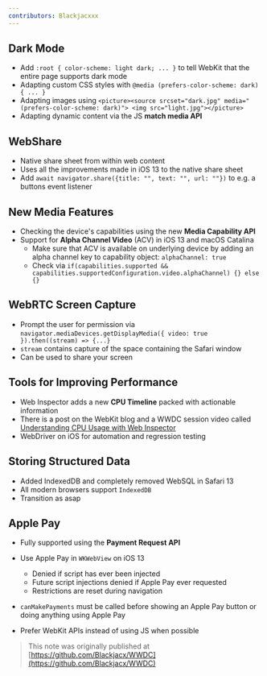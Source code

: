 ```yaml
---
contributors: Blackjacxxx
---
```


## Dark Mode

  - Add `:root { color-scheme: light dark; ... }` to tell WebKit that the entire page supports dark mode
  - Adapting custom CSS styles with `@media (prefers-color-scheme: dark) { ... }`
  - Adapting images using `<picture><source srcset="dark.jpg" media="(prefers-color-scheme: dark)"> <img src="light.jpg"></picture>`
  - Adapting dynamic content via the JS **match media API**

## WebShare

  - Native share sheet from within web content
  - Uses all the improvements made in iOS 13 to the native share sheet
  - Add `await navigator.share({title: "", text: "", url: ""})` to e.g. a buttons event listener

## New Media Features

  - Checking the device's capabilities using the new **Media Capability API**
  - Support for **Alpha Channel Video** (ACV) in iOS 13 and macOS Catalina
    - Make sure that ACV is available on underlying device by adding an alpha channel key to capability object: `alphaChannel: true`
    - Check via `if(capabilities.supported && capabilities.supportedConfiguration.video.alphaChannel) {} else {}`

## WebRTC Screen Capture

  - Prompt the user for permission via `navigator.mediaDevices.getDisplayMedia({ video: true }).then((stream) => {...}`
  - `stream` contains capture of the space containing the Safari window
  - Can be used to share your screen

## Tools for Improving Performance

  - Web Inspector adds a new **CPU Timeline** packed with actionable information
  - There is a post on the WebKit blog and a WWDC session video called [Understanding CPU Usage with Web Inspector][wwdc19513]
  - WebDriver on iOS for automation and regression testing

## Storing Structured Data

  - Added IndexedDB and completely removed WebSQL in Safari 13
  - All modern browsers support `IndexedDB`
  - Transition as asap

## Apple Pay

- Fully supported using the **Payment Request API**
- Use Apple Pay in `WKWebView` on iOS 13
  - Denied if script has ever been injected
  - Future script injections denied if Apple Pay ever requested
  - Restrictions are reset during navigation

- `canMakePayments` must be called before showing an Apple Pay button or doing anything using Apple Pay
- Prefer WebKit APIs instead of using JS when possible

> This note was originally published at [https://github.com/Blackjacx/WWDC](https://github.com/Blackjacx/WWDC)

[wwdc19513]: https://developer.apple.com/wwdc19/513